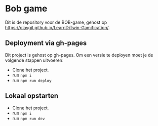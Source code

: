 # Bob game

Dit is de repository voor de BOB-game, gehost op https://olavgit.github.io/LearnDiTwin-Gamification/.

## Deployment via gh-pages

Dit project is gehost op gh-pages. Om een versie te deployen moet je de volgende stappen uitvoeren:

- Clone het project.
- run `npm i`
- run `npm run deploy`

## Lokaal opstarten

- Clone het project.
- run `npm i`
- run `npm run dev`
